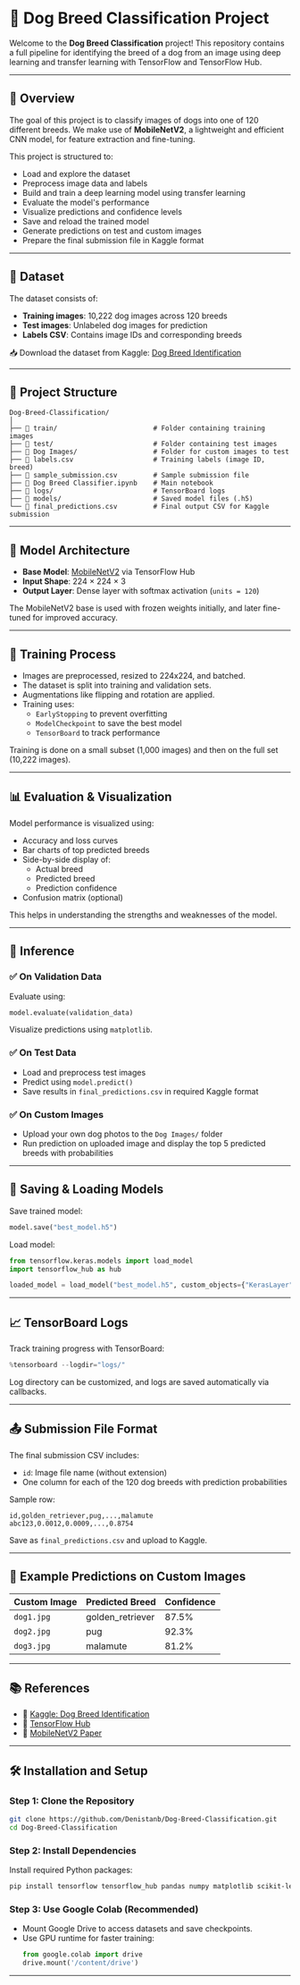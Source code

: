 # 🐶 Dog Breed Classification Project

Welcome to the **Dog Breed Classification** project! This repository contains a full pipeline for identifying the breed of a dog from an image using deep learning and transfer learning with TensorFlow and TensorFlow Hub.

---

## 📌 Overview

The goal of this project is to classify images of dogs into one of 120 different breeds. We make use of **MobileNetV2**, a lightweight and efficient CNN model, for feature extraction and fine-tuning.

This project is structured to:

- Load and explore the dataset  
- Preprocess image data and labels  
- Build and train a deep learning model using transfer learning  
- Evaluate the model's performance  
- Visualize predictions and confidence levels  
- Save and reload the trained model  
- Generate predictions on test and custom images  
- Prepare the final submission file in Kaggle format  

---

## 📂 Dataset

The dataset consists of:

- **Training images**: 10,222 dog images across 120 breeds  
- **Test images**: Unlabeled dog images for prediction  
- **Labels CSV**: Contains image IDs and corresponding breeds  

📥 Download the dataset from Kaggle: [Dog Breed Identification](https://www.kaggle.com/c/dog-breed-identification)

---

## 📁 Project Structure

```
Dog-Breed-Classification/
│
├── 📂 train/                        # Folder containing training images
├── 📂 test/                         # Folder containing test images
├── 📂 Dog Images/                   # Folder for custom images to test
├── 📝 labels.csv                    # Training labels (image ID, breed)
├── 📝 sample_submission.csv         # Sample submission file
├── 📓 Dog Breed Classifier.ipynb    # Main notebook
├── 📁 logs/                         # TensorBoard logs
├── 📁 models/                       # Saved model files (.h5)
└── 📝 final_predictions.csv         # Final output CSV for Kaggle submission
```

---

## 🧱 Model Architecture

- **Base Model**: [MobileNetV2](https://tfhub.dev/google/imagenet/mobilenet_v2_130_224/classification/4) via TensorFlow Hub  
- **Input Shape**: 224 × 224 × 3  
- **Output Layer**: Dense layer with softmax activation (`units = 120`)  

The MobileNetV2 base is used with frozen weights initially, and later fine-tuned for improved accuracy.

---

## 🚀 Training Process

- Images are preprocessed, resized to 224x224, and batched.  
- The dataset is split into training and validation sets.  
- Augmentations like flipping and rotation are applied.  
- Training uses:
  - `EarlyStopping` to prevent overfitting
  - `ModelCheckpoint` to save the best model
  - `TensorBoard` to track performance

Training is done on a small subset (1,000 images) and then on the full set (10,222 images).

---

## 📊 Evaluation & Visualization

Model performance is visualized using:

- Accuracy and loss curves  
- Bar charts of top predicted breeds  
- Side-by-side display of:
  - Actual breed  
  - Predicted breed  
  - Prediction confidence  
- Confusion matrix (optional)

This helps in understanding the strengths and weaknesses of the model.

---

## 🧪 Inference

### ✅ On Validation Data

Evaluate using:

```python
model.evaluate(validation_data)
```

Visualize predictions using `matplotlib`.

### ✅ On Test Data

- Load and preprocess test images  
- Predict using `model.predict()`  
- Save results in `final_predictions.csv` in required Kaggle format

### ✅ On Custom Images

- Upload your own dog photos to the `Dog Images/` folder  
- Run prediction on uploaded image and display the top 5 predicted breeds with probabilities

---

## 💾 Saving & Loading Models

Save trained model:

```python
model.save("best_model.h5")
```

Load model:

```python
from tensorflow.keras.models import load_model
import tensorflow_hub as hub

loaded_model = load_model("best_model.h5", custom_objects={"KerasLayer": hub.KerasLayer})
```

---

## 📈 TensorBoard Logs

Track training progress with TensorBoard:

```python
%tensorboard --logdir="logs/"
```

Log directory can be customized, and logs are saved automatically via callbacks.

---

## 📤 Submission File Format

The final submission CSV includes:

- `id`: Image file name (without extension)  
- One column for each of the 120 dog breeds with prediction probabilities  

Sample row:

```
id,golden_retriever,pug,...,malamute
abc123,0.0012,0.0009,...,0.8754
```

Save as `final_predictions.csv` and upload to Kaggle.

---

## 📸 Example Predictions on Custom Images

| Custom Image | Predicted Breed   | Confidence |
|--------------|-------------------|------------|
| `dog1.jpg`   | golden_retriever  | 87.5%      |
| `dog2.jpg`   | pug               | 92.3%      |
| `dog3.jpg`   | malamute          | 81.2%      |

---

## 📚 References

- 🐶 [Kaggle: Dog Breed Identification](https://www.kaggle.com/c/dog-breed-identification)  
- 🧠 [TensorFlow Hub](https://www.tensorflow.org/hub)  
- 📄 [MobileNetV2 Paper](https://arxiv.org/abs/1801.04381)  

---

## 🛠️ Installation and Setup

### Step 1: Clone the Repository

```bash
git clone https://github.com/Denistanb/Dog-Breed-Classification.git
cd Dog-Breed-Classification
```

### Step 2: Install Dependencies

Install required Python packages:

```bash
pip install tensorflow tensorflow_hub pandas numpy matplotlib scikit-learn
```

### Step 3: Use Google Colab (Recommended)

- Mount Google Drive to access datasets and save checkpoints.
- Use GPU runtime for faster training:
  ```python
  from google.colab import drive
  drive.mount('/content/drive')
  ```
---
